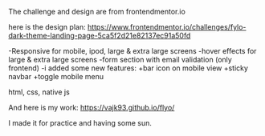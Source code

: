 The challenge and design are from frontendmentor.io

here is the design plan: https://www.frontendmentor.io/challenges/fylo-dark-theme-landing-page-5ca5f2d21e82137ec91a50fd

-Responsive for mobile, ipod, large & extra large screens 
-hover effects for large & extra large screens
-form section with email validation (only frontend)
-i added some new features: 
  +bar icon on mobile view
  +sticky navbar
  +toggle mobile menu

html, css, native js

And here is my work:
https://vajk93.github.io/flyo/

I made it for practice and having some sun.


